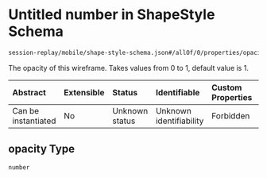 # Untitled number in ShapeStyle Schema

```txt
session-replay/mobile/shape-style-schema.json#/allOf/0/properties/opacity
```

The opacity of this wireframe. Takes values from 0 to 1, default value is 1.

| Abstract            | Extensible | Status         | Identifiable            | Custom Properties | Additional Properties | Access Restrictions | Defined In                                                                                               |
| :------------------ | :--------- | :------------- | :---------------------- | :---------------- | :-------------------- | :------------------ | :------------------------------------------------------------------------------------------------------- |
| Can be instantiated | No         | Unknown status | Unknown identifiability | Forbidden         | Allowed               | Read only           | [shape-style-schema.json\*](../out/session-replay/mobile/shape-style-schema.json "open original schema") |

## opacity Type

`number`
